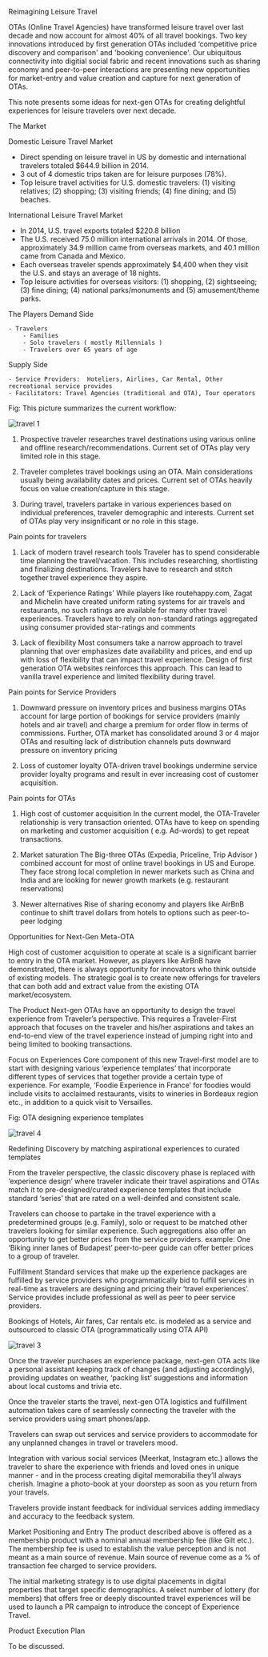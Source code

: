 Reimagining Leisure Travel 

OTAs (Online Travel Agencies) have transformed leisure travel over last decade and now account for almost 40% of all travel bookings. Two key innovations introduced by first generation OTAs included ‘competitive price discovery and comparison' and 'booking convenience'. Our ubiquitous connectivity into digitial social fabric and recent innovations such as sharing economy and  peer-to-peer interactions are  presenting new opportunities for market-entry and value creation and capture  for next generation of OTAs.

This note presents some ideas for next-gen OTAs for creating delightful experiences for leisure travelers over next decade.

The Market

Domestic Leisure Travel Market

- Direct spending on leisure travel in US by domestic and international travelers totaled $644.9 billion in 2014.
- 3 out of 4 domestic trips taken are for leisure purposes (78%).
- Top leisure travel activities for U.S. domestic travelers: (1) visiting relatives; (2) shopping; (3) visiting friends; (4) fine dining; and (5) beaches.

International Leisure Travel Market

- In 2014, U.S. travel exports totaled $220.8 billion
- The U.S. received 75.0 million international arrivals in 2014. Of those, approximately 34.9 million came from overseas markets, and 40.1 million came from Canada and Mexico.
- Each overseas traveler spends approximately $4,400 when they visit the U.S. and stays an average of 18 nights.
- Top leisure activities for overseas visitors: (1) shopping, (2) sightseeing; (3) fine dining; (4) national parks/monuments and (5) amusement/theme parks.

The Players
Demand Side

    - Travelers
        - Families
        - Solo travelers ( mostly Millennials )
        - Travelers over 65 years of age

Supply Side

    - Service Providers:  Hoteliers, Airlines, Car Rental, Other recreational service provides
    - Facilitators: Travel Agencies (traditional and OTA), Tour operators
    

Fig: This picture summarizes the current workflow:

![travel 1](https://cloud.githubusercontent.com/assets/9044334/13304067/a6176e0a-db07-11e5-8a7e-070c5b7df8a3.png)



1. Prospective traveler researches travel destinations using various online and offline research/recommendations. Current set of OTAs play very limited role in this stage.

2. Traveler completes travel bookings using an OTA. Main considerations usually being availability dates and prices. Current set of OTAs heavily focus on value creation/capture in this stage.

3. During travel, travelers partake in various experiences based on individual preferences, traveler demographic and interests. Current set of OTAs play very insignificant  or no role in this stage.

Pain points for travelers
1. Lack of modern travel research tools
Traveler has to spend considerable time planning the travel/vacation. This includes        researching, shortlisting and finalizing destinations. Travelers have to research and stitch together travel experience they aspire.

2. Lack of ‘Experience Ratings'
While players like routehappy.com, Zagat and Michelin have created uniform rating systems for air travels and restaurants, no such ratings are available for many other travel experiences. Travelers have to rely on non-standard ratings aggregated using consumer provided star-ratings and comments

3. Lack of flexibility
Most consumers take a narrow approach to travel planning that over emphasizes date availability and prices, and end up with loss of flexibility that can impact travel experience. Design of first generation OTA websites reinforces this approach. This can lead to vanilla travel experience and limited flexibility during travel.

Pain points for Service Providers

1. Downward pressure on inventory prices and business margins
OTAs account for large portion of bookings for service providers (mainly hotels and air travel) and charge a premium for order flow in terms of commissions. Further, OTA market has consolidated around 3 or 4 major OTAs and resulting lack of distribution channels puts downward pressure on inventory pricing

2. Loss of customer loyalty
OTA-driven travel bookings undermine service provider loyalty programs and result in ever increasing cost of customer acquisition.

  Pain points for OTAs
1. High cost of customer acquisition
In the current model, the OTA-Traveler relationship is very transaction oriented. OTAs have to keep on spending on marketing and customer acquisition ( e.g. Ad-words) to get repeat transactions.

2. Market saturation
The Big-three OTAs (Expedia, Priceline, Trip Advisor ) combined account for most of online travel bookings in US and Europe. They face strong local completion in newer markets such as China and India and are looking for newer growth markets (e.g. restaurant reservations)

3. Newer alternatives
Rise of sharing economy and players like AirBnB continue to shift travel dollars from hotels to options such as peer-to-peer lodging

Opportunities for Next-Gen Meta-OTA

High cost of customer acquisition to operate at scale is a significant barrier to entry in the OTA market. However, as players like AirBnB have demonstrated, there is always opportunity for innovators who think outside of existing models. The strategic goal is to create new offerings for travelers that can both add and extract value from the existing OTA market/ecosystem.

The Product
Next-gen OTAs have an opportunity to design the travel experience from Traveler’s perspective. This requires a Traveler-First approach that focuses on the traveler and his/her aspirations and takes an end-to-end view of the travel experience instead of jumping right into and being limited to booking transactions.

Focus on Experiences
Core component of this new Travel-first model are to start with designing various ‘experience templates’ that incorporate different types of services that together provide a certain type of experience.  For example, ‘Foodie Experience in France’ for foodies would include visits to acclaimed restaurants, visits to wineries in Bordeaux region etc., in addition to a quick visit to Versailles.

Fig: OTA designing experience templates


![travel 4](https://cloud.githubusercontent.com/assets/9044334/13304026/711619fe-db07-11e5-9842-aeeb07284e50.png)




Redefining Discovery by matching aspirational experiences to curated templates


From the traveler perspective, the classic discovery phase is replaced with ‘experience design’ where traveler indicate their travel aspirations and OTAs match it to pre-designed/curated experience templates that include standard ‘series’ that are rated on a well-deinfed and consistent scale.

Travelers can choose to partake in the travel experience with a predetermined groups (e.g. Family), solo or request to be matched other travelers looking for similar experience. Such aggregations also offer an opportunity to get better prices from the service providers. example: One ‘Biking inner lanes of Budapest’ peer-to-peer guide can offer better prices to a group of traveler.

Fulfillment
Standard services that make up the experience packages are fulfilled by service providers who programmatically bid to fulfill services in real-time as travelers are designing and pricing their ‘travel experiences’. Service provides include professional as well as peer to peer service providers.

Bookings of Hotels, Air fares, Car rentals etc. is modeled as a service and  outsourced to classic OTA  (programmatically using OTA API)



![travel 3](https://cloud.githubusercontent.com/assets/9044334/13304043/88135e3c-db07-11e5-9062-114c93401035.png)

Once the traveler purchases an experience package, next-gen OTA acts like a personal assistant keeping track of changes (and adjusting accordingly), providing updates on weather,  ‘packing list’ suggestions and information about local customs and trivia etc.

Once the traveler starts the travel, next-gen OTA logistics and fulfillment automation takes care of seamlessly connecting the traveler with the service providers using smart phones/app.

Travelers can swap out services and service providers to accommodate for any unplanned changes in travel or travelers mood.

Integration with various social services (Meerkat, Instagram etc.) allows the traveler to share the experience with friends and loved ones in unique manner - and in the process creating digital memorabilia they’ll always cherish. Imagine a photo-book at your doorstep as soon as you return from your travels.

Travelers provide instant feedback for individual services adding immediacy and accuracy to the feedback system.

Market Positioning and Entry
The product described above is offered as a membership product with a nominal annual membership fee  (like Gilt etc.). The membership fee is used to establish the value perception and is not meant as a main source of revenue. Main source of revenue come as a % of transaction fee charged to service providers.

The initial marketing strategy is to use digital placements in digital properties that target specific demographics. A select number of lottery (for members) that offers free or deeply discounted travel experiences will be used to launch a PR campaign to introduce the concept of Experience Travel.

Product Execution Plan

To be discussed.
